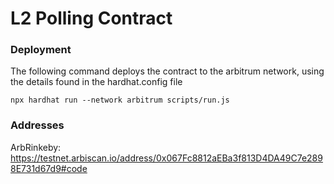 # L2 Polling Contract

### Deployment

The following command deploys the contract to the arbitrum network, using the details found in the hardhat.config file
```
npx hardhat run --network arbitrum scripts/run.js
```

### Addresses

ArbRinkeby: https://testnet.arbiscan.io/address/0x067Fc8812aEBa3f813D4DA49C7e2898E731d67d9#code